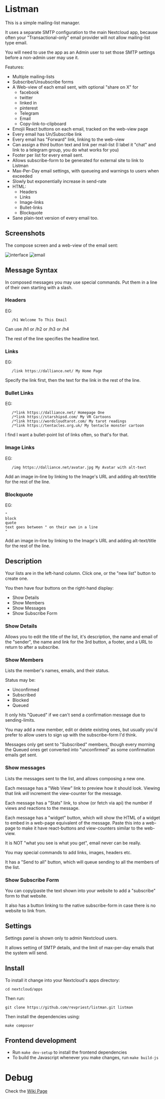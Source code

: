 # Listman

This is a simple mailing-list manager.

It uses a separate SMTP configuration to the main Nextcloud
app, because often your "Transactional-only" email provider
will not allow mailing-list type email.

You will need to use the app as an Admin user to set those
SMTP settings before a non-admin user may use it.



Features:

* Multiple mailing-lists
* Subscribe/Unsubscribe forms
* A Web-view of each email sent, with optional "share on X" for
  * facebook
  * twitter
  * linked in
  * pinterest
  * Telegram
  * Email
  * Copy-link-to-clipboard
* Emojii React buttons on each email, tracked on the web-view page
* Every email has Un/Subscribe link
* Every email has "Forward" link, linking to the web-view
* Can assign a third button text and link per mail-list (I label it "chat" and link to a telegram group, you do what works for you)
* Footer per list for every email sent. 
* Allows subscribe-form to be generated for external site to link to Listman
* Max-Per-Day email settings, with queueing and warnings to users when exceeded
* Slowly but exponentially increase in send-rate
* HTML:
  * Headers
  * Links
  * Image-links
  * Bullet-links
  * Blockquote
* Sane plain-text version of every email too.

## Screenshots

The compose screen and a web-view of the email sent:

![interface](img/screenshot/interface.png)
![email](img/screenshot/email.png)

## Message Syntax

In composed messages you may use special commands. Put them in a
line of their own starting with a slash.

### Headers
EG:
```
   /h1 Welcome To This Email
```

Can use /h1 or /h2 or /h3 or /h4 

The rest of the line specifies the headline text.

### Links
EG:
```
   /link https://dalliance.net/ My Home Page
```

Specify the link first, then the text for the link in the rest of the line.

### Bullet Links
EG:
```
   /*link https://dalliance.net/ Homepage One
   /*link https://starshipsd.com/ My VR Cartoons
   /*link https://wordcloudtarot.com/ My tarot readings
   /*link https://tentacles.org.uk/ My tentacle monster cartoon
```

I find I want a bullet-point list of links often, so that's
for that.

### Image Links
EG:
```
   /img https://dalliance.net/avatar.jpg My Avatar with alt-text
```

Add an image in-line by linking to the Image's URL and 
adding alt-text/title for the rest of the line.

### Blockquote
EG:
```
"
block
quote
text goes between " on their own in a line
"
```

Add an image in-line by linking to the Image's URL and 
adding alt-text/title for the rest of the line.


## Description

Your lists are in the left-hand column. Click one, or the "new list" button to create one.

You then have four buttons on the right-hand display:
* Show Details
* Show Members
* Show Messages
* Show Subscribe Form

### Show Details
Allows you to edit the title of the list, it's description, the name
and email of the "sender", the name and link for the 3rd button,
a footer, and a URL to return to after a subscribe.

### Show Members
Lists the member's names, emails, and their status.

Status may be:
* Unconfirmed
* Subscribed
* Blocked
* Queued

It only hits "Queued" if we can't send a confirmation message
due to sending-limits.

You may add a new member, edit or delete existing ones,
but usually you'd prefer to allow users to sign up with
the subscribe-form I'd think.

Messages only get sent to "Subscribed" members, though
every morning the Queued ones get converted into "unconfirmed"
as some confirmation emails get sent.


### Show messages

Lists the messages sent to the list, and allows composing a new one.

Each message has a "Web View" link to preview how it should look.
Viewing that link *will* increment the view-counter for the message.

Each message has a "Stats" link, to show (or fetch via api) the number
if views and reactions to the message.

Each message has a "widget" button, which will show the HTML of
a widget to embed in a web-page equivalent of the message. Paste
this into a web-page to make it have react-buttons and view-counters
similar to the web-view.

It is NOT "what you see is what you get", email never can be really.

You may special commands to add links, images, headers etc.

It has a "Send to all" button, which will queue sending to all the members of the list.

### Show Subscribe Form

You can copy/paste the text shown into your website to 
add a "subscribe" form to that website.

It also has a button linking to the native subscribe-form
in case there is no website to link from.


## Settings

Settings panel is shown only to admin Nextcloud users.

It allows setting of SMTP details, and the limit of max-per-day
emails that the system will send.

## Install
To install it change into your Nextcloud's apps directory:

    cd nextcloud/apps

Then run:

    git clone https://github.com/revpriest/listman.git listman

Then install the dependencies using:

    make composer

## Frontend development

- Run `make dev-setup` to install the frontend dependencies
- To build the Javascript whenever you make changes, run `make build-js`


# Debug

Check the [Wiki Page](https://github.com/revpriest/listman/wiki)
